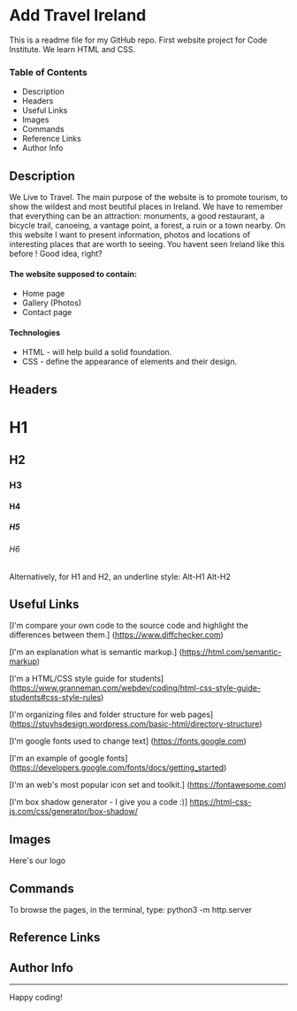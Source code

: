 # Add Travel Ireland

This is a readme file for my GitHub repo. First website project for Code Institute.
We learn HTML and CSS.

### Table of Contents
* Description
* Headers
* Useful Links
* Images
* Commands 
* Reference Links
* Author Info

## Description 
We Live to Travel.
The main purpose of the website is to promote tourism, to show the wildest and most beutiful places in Ireland.
We have to remember that everything can be an attraction: monuments, a good restaurant, a bicycle trail, canoeing, a vantage point, a forest, a ruin or a town nearby.
On this website I want to present information, photos and locations of interesting places that are worth to seeing.
You havent seen Ireland like this before !
Good idea, right?

#### The website supposed to contain:
* Home page
* Gallery (Photos)
* Contact page

#### Technologies
* HTML - will help build a solid foundation.
* CSS - define the appearance of elements and their design.

## Headers
# H1
## H2
### H3
#### H4
##### H5
###### H6


Alternatively, for H1 and H2, an underline style:
Alt-H1
Alt-H2

## Useful Links
[I'm compare your own code to the source code and highlight the differences between them.]
(https://www.diffchecker.com)

[I'm an explanation what is semantic markup.]
(https://html.com/semantic-markup)

[I'm a HTML/CSS style guide for students]
(https://www.granneman.com/webdev/coding/html-css-style-guide-students#css-style-rules)

[I'm organizing files and folder structure for web pages]
(https://stuyhsdesign.wordpress.com/basic-html/directory-structure)

[I'm google fonts used to change text]
(https://fonts.google.com)

[I'm an example of google fonts] 
(https://developers.google.com/fonts/docs/getting_started)

[I'm an web's most popular icon set and toolkit.]
(https://fontawesome.com)

[I'm box shadow generator - I give you a code :)]
https://html-css-js.com/css/generator/box-shadow/

## Images
Here's our logo 

## Commands
To browse the pages, in the terminal, type: python3 -m http.server

## Reference Links

## Author Info

---
Happy coding!
